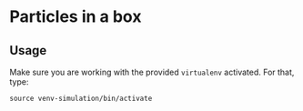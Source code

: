 #   Particles in a box

##  Usage

Make sure you are working with the provided ``virtualenv`` activated. For that, type:

```
source venv-simulation/bin/activate
```

